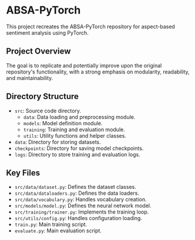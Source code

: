 # ABSA-PyTorch

This project recreates the ABSA-PyTorch repository for aspect-based sentiment analysis using PyTorch.

## Project Overview

The goal is to replicate and potentially improve upon the original repository's functionality, with a strong emphasis on modularity, readability, and maintainability.

## Directory Structure

- `src`: Source code directory.
  - `data`: Data loading and preprocessing module.
  - `models`: Model definition module.
  - `training`: Training and evaluation module.
  - `utils`: Utility functions and helper classes.
- `data`: Directory for storing datasets.
- `checkpoints`: Directory for saving model checkpoints.
- `logs`: Directory to store training and evaluation logs.

## Key Files

- `src/data/dataset.py`: Defines the dataset classes.
- `src/data/dataloaders.py`: Defines the data loaders.
- `src/data/vocabulary.py`: Handles vocabulary creation.
- `src/models/model.py`: Defines the neural network model.
- `src/training/trainer.py`: Implements the training loop.
- `src/utils/config.py`: Handles configuration loading.
- `train.py`: Main training script.
- `evaluate.py`: Main evaluation script.
